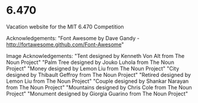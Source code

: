 6.470
=====

Vacation website for the MIT 6.470 Competition

Acknowledgements:
"Font Awesome by Dave Gandy - http://fortawesome.github.com/Font-Awesome"

Image Acknowledgements:
"Tent designed by Kenneth Von Alt from The Noun Project"
"Palm Tree designed by Jouko Luhola from The Noun Project"
"Money designed by Lemon Liu from The Noun Project"
"City designed by Thibault Geffroy from The Noun Project"
"Retired designed by Lemon Liu from The Noun Project"
"Couple designed by Shankar Narayan from The Noun Project"
"Mountains designed by Chris Cole from The Noun Project"
"Monument designed by Giorgia Guarino from The Noun Project"